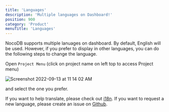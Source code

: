 ```yaml
---
title: 'Languages'
description: 'Multiple languages on Dashboard!'
position: 900
category: 'Product'
menuTitle: 'Languages'
---
```


NocoDB supports multiple lanuages on dashboard. By default, English will be used. However, if you prefer to display in other languages, you can do the following steps to change the language.

Open `Project Menu` (click on project name on left top to access Project menu)

![Screenshot 2022-09-13 at 11 14 02 AM](https://user-images.githubusercontent.com/86527202/189819445-c1a64ebe-2f6d-41f2-97de-473c48945986.png)
<!-- ![image](https://user-images.githubusercontent.com/35857179/161960398-a41f9f23-5786-4a1c-a57e-8c166a2785a5.png) -->

and select the one you prefer.


If you want to help translate, please check out <a href ="../engineering/translation" target="_blank">i18n</a>. If you want to request a new language, please create an issue on <a href="https://github.com/nocodb/nocodb/issues" target="_blank">Github</a>.

